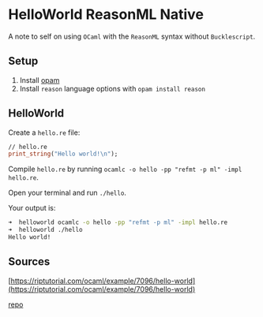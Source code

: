 # HelloWorld ReasonML Native

A note to self on using `OCaml` with the `ReasonML` syntax without `Bucklescript`.

## Setup

1. Install [opam](https://opam.ocaml.org/)
2. Install `reason` language options with `opam install reason`

## HelloWorld

Create a `hello.re` file:

```ocaml
// hello.re
print_string("Hello world!\n");
```

Compile `hello.re` by running `ocamlc -o hello -pp "refmt -p ml" -impl hello.re`.

Open your terminal and run `./hello`.

Your output is:

```sh
➜  helloworld ocamlc -o hello -pp "refmt -p ml" -impl hello.re
➜  helloworld ./hello
Hello world!
```

## Sources

[https://riptutorial.com/ocaml/example/7096/hello-world](https://riptutorial.com/ocaml/example/7096/hello-world)

[repo](https://github.com/idkjs/reason-native-hello-world)
